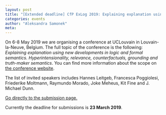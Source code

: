 ```yaml
---
layout: post
title: "[Extended deadline] CfP ExLog 2019: Explaining explanation using new developments in logic and formal semantics (UCLouvain, 6-8 May 2019)"
categories: events 
author: "Aleksandra Samonek"
meta: 
---
```


On 6-8 May 2019 we are organising a conference at UCLouvain in Louvain-la-Neuve, Belgium. The full topic of the conference is the following: _Explaining explanation using new developments in logic and formal semantics. Hyperintensionality, relevance, counterfactuals, grounding and truth-maker semantics_. You can find more information about the scope on [the conference website](https://sites.google.com/view/exlog2019).


The list of invited speakers includes Hannes Leitgeb, Francesca Poggiolesi, Friederike Moltmann, Raymundo Morado, Joke Meheus, Kit Fine and J. Michael Dunn.


[Go directly to the submission page.](https://easychair.org/conferences/?conf=exlog2019)


Currently the deadline for submissions is **23 March 2019**.